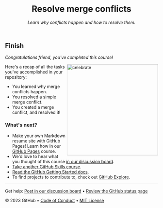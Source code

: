 <header>

<!--
  <<< Author notes: Course header >>>
  Include a 1280×640 image, course title in sentence case, and a concise description in emphasis.
  In your repository settings: enable template repository, add your 1280×640 social image, auto delete head branches.
  Add your open source license, GitHub uses MIT license...
-->

# Resolve merge conflicts

_Learn why conflicts happen and how to resolve them._

</header>

<!--
  <<< Author notes: Finish >>>
  Review what we learned, ask for feedback, provide next steps.
-->

## Finish

_Congratulations friend, you've completed this course!_

<img src=https://octodex.github.com/images/benevocats.jpg alt=celebrate width=300 align=right>

Here's a recap of all the tasks you've accomplished in your repository:

- You learned why merge conflicts happen.
- You resolved a simple merge conflict.
- You created a merge conflict, and resolved it!

### What's next?

- Make your own Markdown resume site with GitHub Pages! Learn how in our [GitHub Pages](https://github.com/skills/github-pages) course.
- We'd love to hear what you thought of this course [in our discussion board](https://github.com/orgs/skills/discussions/categories/resolve-merge-conflicts).
- [Take another GitHub Skills course](https://github.com/skills).
- [Read the GitHub Getting Started docs](https://docs.github.com/en/get-started).
- To find projects to contribute to, check out [GitHub Explore](https://github.com/explore).

<footer>

<!--
  <<< Author notes: Footer >>>
  Add a link to get support, GitHub status page, code of conduct, license link.
-->

---

Get help: [Post in our discussion board](https://github.com/orgs/skills/discussions/categories/resolve-merge-conflicts) &bull; [Review the GitHub status page](https://www.githubstatus.com/)

&copy; 2023 GitHub &bull; [Code of Conduct](https://www.contributor-covenant.org/version/2/1/code_of_conduct/code_of_conduct.md) &bull; [MIT License](https://gh.io/mit)

</footer>
